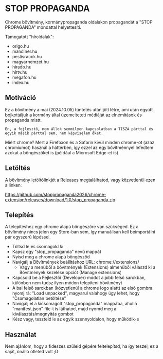 # STOP PROPAGANDA

Chrome bővítmény, kormánypropaganda oldalakon propagandát a "STOP PROPAGANDA" mondattal helyettesíti.

Támogatott "híroldalak":

- origo.hu
- mandiner.hu
- pestisracok.hu
- magyarnemzet.hu
- hirado.hu
- hirtv.hu
- megafon.hu
- index.hu

## Motiváció

Ez a bővítmény a mai (2024.10.05) tüntetés után jött létre, ami után együtt bojkottáljuk a kormány által üzemeltetett médiáját az elnémítások és propaganda miatt.

```
Én, a fejlesztő, nem állok semmilyen kapcsolatban a TISZA párttal és egyik másik párttal sem, nem képviselem őket.
```

Miért chrome? Mert a Firefoxon és a Safarin kívül minden chrome-ot (azaz chromiumot) használ a háttérben, így ezzel az egy bővítménnyel lefedtem azokat a böngészőket is (például a Microsoft Edge-et is).

## Letöltés

A bővítmény letöltőlinkjét a [Releases](https://github.com/stoppropaganda2026/chrome-extension/releases) megtalálhatod, vagy közvetlenül ezen a linken:

https://github.com/stoppropaganda2026/chrome-extension/releases/download/1.0/stop_propaganda.zip

## Telepítés

A telepítéshez egy chrome alapú böngészőre van szükséged. Ez a bővítmény nincs jelen egy Store-ban sem, így manuálisan kell beimportálni pár egyszerű lépéssel.

- Töltsd le és csomagold ki
- Kapsz egy "stop_propaganda" nevű mappát
- Nyisd meg a chrome alapú böngésződ
- Navigálj a Bővítmények beállításhoz URL: chrome://extensions/
  - Vagy a menüből a bővítmények (Extensions) almenüből válaszd ki a Bővítmények kezelése opciót (Manage extensions)
- Kapcsold be a Fejlesztői (Developer) módot a jobb felső sarokban, különben nem tudsz ilyen módon telepíteni bővítményt
- A bal felső sarokban (közvetlenül a chrome logo alatt) az első gombra nyomj rá: "Load unpacked", magyarul valahogy úgy lehet, hogy "Csomagolatlan betöltése"
- Navigálj el a kicsomagolt "stop_propaganda" mappába, ahol a "manifest.json" file-t is láthatod, majd nyomd meg a kiválasztás/megnyitás gombot
- Kész vagy, teszteld le az egyik szennyoldalon, hogy működik-e

## Használat

Nem ajánlom, hogy a fideszes szüleid gépére feltelepítsd, ha így teszel, ez a saját, önálló ötleted volt ;D
